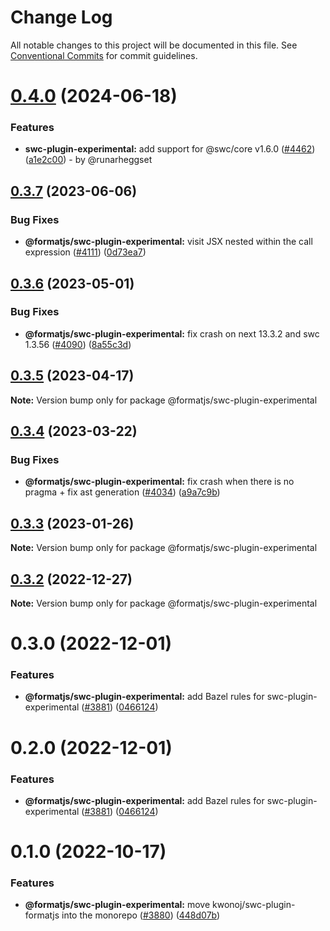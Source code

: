 # Change Log

All notable changes to this project will be documented in this file.
See [Conventional Commits](https://conventionalcommits.org) for commit guidelines.

# [0.4.0](https://github.com/formatjs/formatjs/compare/@formatjs/swc-plugin-experimental@0.3.7...@formatjs/swc-plugin-experimental@0.4.0) (2024-06-18)

### Features

* **swc-plugin-experimental:** add support for @swc/core v1.6.0 ([#4462](https://github.com/formatjs/formatjs/issues/4462)) ([a1e2c00](https://github.com/formatjs/formatjs/commit/a1e2c00a38004f10498c5e4aeb84e2aa03bebbb7)) - by @runarheggset

## [0.3.7](https://github.com/formatjs/formatjs/compare/@formatjs/swc-plugin-experimental@0.3.6...@formatjs/swc-plugin-experimental@0.3.7) (2023-06-06)

### Bug Fixes

* **@formatjs/swc-plugin-experimental:** visit JSX nested within the call expression ([#4111](https://github.com/formatjs/formatjs/issues/4111)) ([0d73ea7](https://github.com/formatjs/formatjs/commit/0d73ea7bfd8a5af4116a6e275bf21f163128ddce))

## [0.3.6](https://github.com/formatjs/formatjs/compare/@formatjs/swc-plugin-experimental@0.3.5...@formatjs/swc-plugin-experimental@0.3.6) (2023-05-01)

### Bug Fixes

* **@formatjs/swc-plugin-experimental:** fix crash on next 13.3.2 and swc 1.3.56 ([#4090](https://github.com/formatjs/formatjs/issues/4090)) ([8a55c3d](https://github.com/formatjs/formatjs/commit/8a55c3dc97efb5a8d5eaa05cb0f5fc665eff2188))

## [0.3.5](https://github.com/formatjs/formatjs/compare/@formatjs/swc-plugin-experimental@0.3.4...@formatjs/swc-plugin-experimental@0.3.5) (2023-04-17)

**Note:** Version bump only for package @formatjs/swc-plugin-experimental

## [0.3.4](https://github.com/formatjs/formatjs/compare/@formatjs/swc-plugin-experimental@0.3.3...@formatjs/swc-plugin-experimental@0.3.4) (2023-03-22)

### Bug Fixes

* **@formatjs/swc-plugin-experimental:** fix crash when there is no pragma + fix ast generation ([#4034](https://github.com/formatjs/formatjs/issues/4034)) ([a9a7c9b](https://github.com/formatjs/formatjs/commit/a9a7c9be3d1fe5e61391a8f0707a7d050835766c))

## [0.3.3](https://github.com/formatjs/formatjs/compare/@formatjs/swc-plugin-experimental@0.3.2...@formatjs/swc-plugin-experimental@0.3.3) (2023-01-26)

**Note:** Version bump only for package @formatjs/swc-plugin-experimental

## [0.3.2](https://github.com/formatjs/formatjs/compare/@formatjs/swc-plugin-experimental@0.3.0...@formatjs/swc-plugin-experimental@0.3.2) (2022-12-27)

**Note:** Version bump only for package @formatjs/swc-plugin-experimental

# 0.3.0 (2022-12-01)

### Features

* **@formatjs/swc-plugin-experimental:** add Bazel rules for swc-plugin-experimental ([#3881](https://github.com/formatjs/formatjs/issues/3881)) ([0466124](https://github.com/formatjs/formatjs/commit/0466124aebbbde20b70d26ff3cababb5ab16880b))

# 0.2.0 (2022-12-01)

### Features

* **@formatjs/swc-plugin-experimental:** add Bazel rules for swc-plugin-experimental ([#3881](https://github.com/formatjs/formatjs/issues/3881)) ([0466124](https://github.com/formatjs/formatjs/commit/0466124aebbbde20b70d26ff3cababb5ab16880b))

# 0.1.0 (2022-10-17)

### Features

* **@formatjs/swc-plugin-experimental:** move kwonoj/swc-plugin-formatjs into the monorepo ([#3880](https://github.com/formatjs/formatjs/pull/3880)) ([448d07b](https://github.com/formatjs/formatjs/commit/448d07bf9398acc34b12752e3507f0a1e6739a83))
